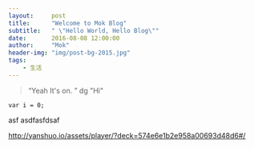 ```yaml
---
layout:     post
title:      "Welcome to Mok Blog"
subtitle:   " \"Hello World, Hello Blog\""
date:       2016-08-08 12:00:00
author:     "Mok"
header-img: "img/post-bg-2015.jpg"
tags:
    - 生活
---
```


> “Yeah It's on. ”
dg
>"Hi"

```
var i = 0;
```

asf
asdfasfdsaf

http://yanshuo.io/assets/player/?deck=574e6e1b2e958a00693d48d6#/
